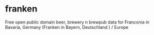 # franken
Free open public domain beer, brewery n brewpub data for Franconia in Bavaria, Germany (Franken in Bayern, Deutschland ) / Europe
